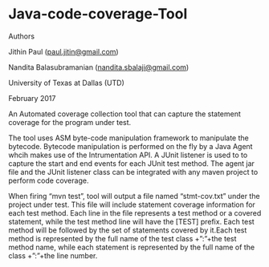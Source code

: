 # Java-code-coverage-Tool

Authors

Jithin Paul (paul.jitin@gmail.com)

Nandita Balasubramanian (nandita.sbalaji@gmail.com)

University of Texas at Dallas (UTD)

February 2017

An Automated coverage collection tool that can capture the statement coverage for the program under test.

The tool uses ASM byte-code manipulation framework to manipulate the bytecode. Bytecode manipulation is performed on the fly by a 
Java Agent whcih makes use of the Intrumentation API. A JUnit listener is used to to capture the start and end events for each JUnit
test method. The agent jar file and the JUnit listener class can be integrated with any maven project to perform code coverage.

When firing “mvn test”, tool will output a file named “stmt-cov.txt” under the project under test. This file will include
statement coverage information for each test method. Each line in the file represents a test method or a covered statement, while the test
method line will have the [TEST] prefix. Each test method will be followed by the set of statements covered by it.Each test method is 
represented by the full name of the test class +”:”+the test method name, while each statement is represented by the 
full name of the class +”:”+the line number.
